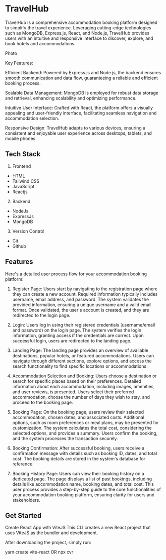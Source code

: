 
# TravelHub 

TravelHub is a comprehensive accommodation booking platform designed to simplify the travel experience. Leveraging cutting-edge technologies such as MongoDB, Express.js, React, and Node.js, TravelHub provides users with an intuitive and responsive interface to discover, explore, and book hotels and accommodations.

Photo 

Key Features:

Efficient Backend: Powered by Express.js and Node.js, the backend ensures smooth communication and data flow, guaranteeing a reliable and efficient booking process.

Scalable Data Management: MongoDB is employed for robust data storage and retrieval, enhancing scalability and optimizing performance.

Intuitive User Interface: Crafted with React, the platform offers a visually appealing and user-friendly interface, facilitating seamless navigation and accommodation selection.

Responsive Design: TravelHub adapts to various devices, ensuring a consistent and enjoyable user experience across desktops, tablets, and mobile phones.
## Tech Stack

1. Frontend
- HTML
- Tailwind CSS
- JavaScript
- Reactjs
2. Backend 
- NodeJs
- ExpressJs
- MongoDB
3. Version Control
- Git
- Github


## Features

Here's a detailed user process flow for your accommodation booking platform:

1. Register Page:
Users start by navigating to the registration page where they can create a new account.
Required information typically includes username, email address, and password.
The system validates the provided information, ensuring a unique username and a valid email format.
Once validated, the user's account is created, and they are redirected to the login page.

2. Login:
Users log in using their registered credentials (username/email and password) on the login page.
The system verifies the login information, granting access if the credentials are correct.
Upon successful login, users are redirected to the landing page.

3. Landing Page:
The landing page provides an overview of available destinations, popular hotels, or featured accommodations.
Users can navigate through different sections, explore options, and access the search functionality to find specific locations or accommodations.

4. Accommodation Selection and Booking:
Users choose a destination or search for specific places based on their preferences.
Detailed information about each accommodation, including images, amenities, and user reviews, is presented.
Users select their preferred accommodation, choose the number of days they wish to stay, and proceed to the booking page.

5. Booking Page:
On the booking page, users review their selected accommodation, chosen dates, and associated costs.
Additional options, such as room preferences or meal plans, may be presented for customization.
The system calculates the total cost, considering the selected options, and provides a summary.
Users confirm the booking, and the system processes the transaction securely.

6. Booking Confirmation:
After successful booking, users receive a confirmation message with details such as booking ID, dates, and total cost.
The booking details are stored in the system's database for reference.

7. Booking History Page:
Users can view their booking history on a dedicated page.
The page displays a list of past bookings, including details like accommodation name, booking dates, and total cost.
This user process provides a step-by-step guide to the core functionalities of your accommodation booking platform, ensuring clarity for users and stakeholders.


## Get Started
Create React App with ViteJS
This CLI creates a new React project that uses ViteJS as the bundler and development.

After downloading the project, simply run:

yarn create vite-react OR npx cvr

